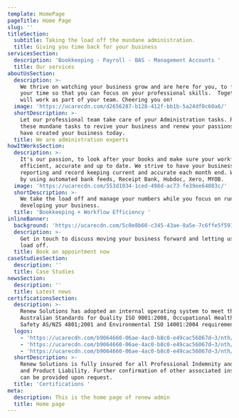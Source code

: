 ```yaml
---
template: HomePage
pageTitle: Home Page
slug: ''
titleSection:
  subtitle: Taking the load off the mundane administration.
  title: Giving you time back for your business
servicesSection:
  description: 'Bookkeeping - Payroll - BAS - Management Accounts '
  title: Our services
aboutUsSection:
  description: >-
    We thrive on watching your business grow and are here for you, to free up
    your time so that you can focus on your professional skills.  Together we
    will work as part of your team. Cheering you on!
  image: 'https://ucarecdn.com/d2656287-b128-412f-bb1b-5a24df0c60a6/'
  shortDescription: >-
    Let our professional team take care of your Administration tasks. Relinquish
    these mundane tasks to revive your business and renew your passions that
    have created your business today.
  title: We are administration experts
howItWorksSection:
  description: >-
    It's our passion, to look after your books and make sure your workflow is
    efficient, accurate and up to date. We strive to have your business
    reporting and record keeping current and accurate each month end. We do this
    by using automated bank feeds, Receipt Bank, Hubdoc, Xero, MYOB. 
  image: 'https://ucarecdn.com/553d1034-1ced-498d-ac73-fe39ee64083c/'
  shortDescription: >-
    We take the load off and manage your numbers while you focus on running and
    developing your business. 
  title: 'Bookkeeping + Workflow Efficiency '
inlineBanner:
  background: 'https://ucarecdn.com/5c0e8b60-c345-43ae-8a5e-7c6ffe5f5914/'
  description: >-
    Get in touch to discuss moving your business forward and letting us take the
    load off.
  title: Book an appointment now
caseStudiesSection:
  description: ''
  title: Case Studies
newsSection:
  description: ''
  title: Latest news
certificationsSection:
  description: >-
    Renew Solutions has adopted an internal operating system to meet the
    Australian Standards for Quality ISO 9001:2008, Occupational Health and
    Safety AS/NZS 4801;2001 and Environmental ISO 14001:2004 requirements.
  logos:
    - 'https://ucarecdn.com/b9064660-06ae-4ac0-b8c0-e49cac56067d~3/nth/0/'
    - 'https://ucarecdn.com/b9064660-06ae-4ac0-b8c0-e49cac56067d~3/nth/1/'
    - 'https://ucarecdn.com/b9064660-06ae-4ac0-b8c0-e49cac56067d~3/nth/2/'
  shortDescription: >-
    Renew Solutions is fully insured for all Professional Indemnity and Public
    and Product Liability. Further confirmation of other associated insurances
    can be provided upon request.
  title: 'Certifications '
meta:
  description: This is the home page of renew admin
  title: Home page
---
```


